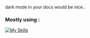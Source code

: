 dark mode in your docs would be nice..

<h3>Mostly using :</h3>

[![My Skills](https://skillicons.dev/icons?i=ts,nodejs,postgres,react,nextjs,tailwind)](https://skillicons.dev)
